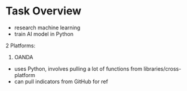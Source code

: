 # Task Overview

+ research machine learning
+ train AI model in Python

2 Platforms: 
1. OANDA
- uses Python, involves pulling a lot of functions from libraries/cross-platform
- can pull indicators from GitHub for ref
